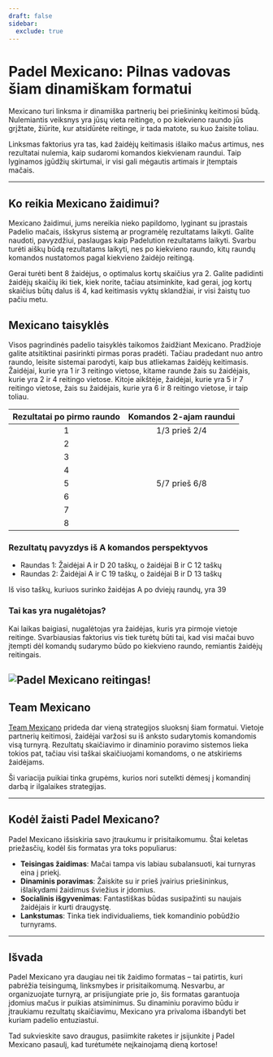 ```yaml
---
draft: false
sidebar:
  exclude: true
---
```


# Padel Mexicano: Pilnas vadovas šiam dinamiškam formatui

Mexicano turi linksma ir dinamiška partnerių bei priešininkų keitimosi būdą. Nulemiantis veiksnys yra jūsų vieta reitinge, o po kiekvieno raundo jūs grįžtate, žiūrite, kur atsidūrėte reitinge, ir tada matote, su kuo žaisite toliau.

Linksmas faktorius yra tas, kad žaidėjų keitimasis išlaiko mačus artimus, nes rezultatai nulemia, kaip sudaromi komandos kiekvienam raundui. Taip lyginamos įgūdžių skirtumai, ir visi gali mėgautis artimais ir įtemptais mačais.


---

## Ko reikia Mexicano žaidimui?

Mexicano žaidimui, jums nereikia nieko papildomo, lyginant su įprastais Padelio mačais, išskyrus sistemą ar programėlę rezultatams laikyti. Galite naudoti, pavyzdžiui, paslaugas kaip Padelution rezultatams laikyti. Svarbu turėti aiškų būdą rezultatams laikyti, nes po kiekvieno raundo, kitų raundų komandos nustatomos pagal kiekvieno žaidėjo reitingą.

Gerai turėti bent 8 žaidėjus, o optimalus kortų skaičius yra 2. Galite padidinti žaidėjų skaičių iki tiek, kiek norite, tačiau atsiminkite, kad gerai, jog kortų skaičius būtų dalus iš 4, kad keitimasis vyktų sklandžiai, ir visi žaistų tuo pačiu metu.

## Mexicano taisyklės
Visos pagrindinės padelio taisyklės taikomos žaidžiant Mexicano. Pradžioje galite atsitiktinai pasirinkti pirmas poras pradėti. Tačiau pradedant nuo antro raundo, leisite sistemai parodyti, kaip bus atliekamas žaidėjų keitimasis. Žaidėjai, kurie yra 1 ir 3 reitingo vietose, kitame raunde žais su žaidėjais, kurie yra 2 ir 4 reitingo vietose. Kitoje aikštėje, žaidėjai, kurie yra 5 ir 7 reitingo vietose, žais su žaidėjais, kurie yra 6 ir 8 reitingo vietose, ir taip toliau.

| Rezultatai po pirmo raundo | Komandos 2-ajam raundui |
|:---------------------------:|:------------------------:|
|              1              |       1/3 prieš 2/4      |
|              2              |                          |
|              3              |                          |
|              4              |                          |
|              5              |       5/7 prieš 6/8      |
|              6              |                          |
|              7              |                          |
|              8              |                          |


### Rezultatų pavyzdys iš A komandos perspektyvos
- Raundas 1: Žaidėjai A ir D 20 taškų, o žaidėjai B ir C 12 taškų
- Raundas 2: Žaidėjai A ir C 19 taškų, o žaidėjai B ir D 13 taškų

Iš viso taškų, kuriuos surinko žaidėjas A po dviejų raundų, yra 39


### Tai kas yra nugalėtojas?
Kai laikas baigiasi, nugalėtojas yra žaidėjas, kuris yra pirmoje vietoje reitinge. Svarbiausias faktorius vis tiek turėtų būti tai, kad visi mačai buvo įtempti dėl komandų sudarymo būdo po kiekvieno raundo, remiantis žaidėjų reitingais.

![Padel Mexicano reitingas!](/lt/images/padel-mexicano.png "Padel Mexicano reitingas")
---


## Team Mexicano

[Team Mexicano](/lt/team-mexicano) prideda dar vieną strategijos sluoksnį šiam formatui. Vietoje partnerių keitimosi, žaidėjai varžosi su iš anksto sudarytomis komandomis visą turnyrą. Rezultatų skaičiavimo ir dinaminio poravimo sistemos lieka tokios pat, tačiau visi taškai skaičiuojami komandoms, o ne atskiriems žaidėjams.

Ši variacija puikiai tinka grupėms, kurios nori sutelkti dėmesį į komandinį darbą ir ilgalaikes strategijas.

---
## Kodėl žaisti Padel Mexicano?

Padel Mexicano išsiskiria savo įtraukumu ir prisitaikomumu. Štai keletas priežasčių, kodėl šis formatas yra toks populiarus:
- **Teisingas žaidimas**: Mačai tampa vis labiau subalansuoti, kai turnyras eina į priekį.
- **Dinaminis poravimas**: Žaiskite su ir prieš įvairius priešininkus, išlaikydami žaidimus šviežius ir įdomius.
- **Socialinis išgyvenimas**: Fantastiškas būdas susipažinti su naujais žaidėjais ir kurti draugystę.
- **Lankstumas**: Tinka tiek individualiems, tiek komandinio pobūdžio turnyrams.

---

## Išvada

Padel Mexicano yra daugiau nei tik žaidimo formatas – tai patirtis, kuri pabrėžia teisingumą, linksmybes ir prisitaikomumą. Nesvarbu, ar organizuojate turnyrą, ar prisijungiate prie jo, šis formatas garantuoja įdomius mačus ir puikias atsiminimus. Su dinaminiu poravimo būdu ir įtraukiamu rezultatų skaičiavimu, Mexicano yra privaloma išbandyti bet kuriam padelio entuziastui.

Tad sukvieskite savo draugus, pasiimkite raketes ir įsijunkite į Padel Mexicano pasaulį, kad turėtumėte neįkainojamą dieną kortose!